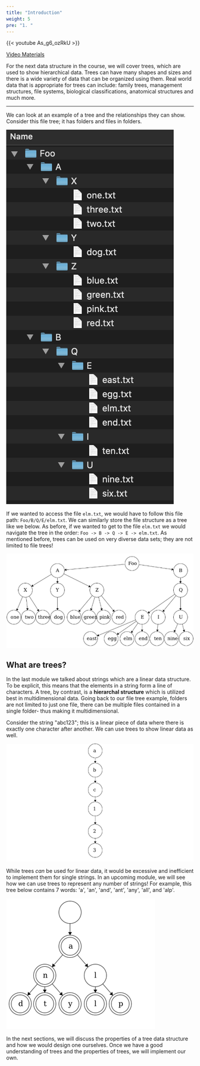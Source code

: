 ```yaml
---
title: "Introduction"
weight: 5
pre: "1. "
---
```


{{< youtube As_g6_ozRkU  >}}

[Video Materials](video)

For the next data structure in the course, we will cover trees, which are used to show hierarchical data. Trees can have many shapes and sizes and there is a wide variety of data that can be organized using them. Real world data that is appropriate for trees can include: family trees, management structures, file systems, biological classifications, anatomical structures and much more. 

---

We can look at an example of a tree and the relationships they can show. Consider this file tree; it has folders and files in folders.

![File Tree](/images/14/2FileTree.png)

If we wanted to access the file `elm.txt`, we would have to follow this file path: `Foo/B/Q/E/elm.txt`. We can similarly store the file structure as a tree like we below. As before, if we wanted to get to the file `elm.txt` we would navigate the tree in the order: `Foo -> B -> Q -> E -> elm.txt`. As mentioned before, trees can be used on very diverse data sets; they are not limited to file trees! 

![File Tree as Tree](/images/14/2Tree_FileTree.png)

## What are trees?

In the last module we talked about strings which are a linear data structure. To be explicit, this means that the elements in a string form a line of characters. A tree, by contrast, is a **hierarchal structure** which is utilized best in multidimensional data. Going back to our file tree example, folders are not limited to just one file, there can be multiple files contained in a single folder- thus making it multidimensional. 

Consider the string "abc123"; this is a linear piece of data where there is exactly one character after another. We can use trees to show linear data as well. 

![String as Tree](/images/14/2Tree_String.png)

While trees *can* be used for linear data, it would be excessive and inefficient to implement them for single strings. In an upcoming module, we will see how we can use trees to represent any number of strings! For example, this tree below contains 7 words: 'a', 'an', 'and', 'ant', 'any', 'all', and 'alp'.

![Small Words](/images/14/2Tree_SmallWords.png)

In the next sections, we will discuss the properties of a tree data structure and how we would design one ourselves. Once we have a good understanding of trees and the properties of trees, we will implement our own. 
